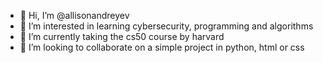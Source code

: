 - 👋 Hi, I’m @allisonandreyev
- 👀 I’m interested in learning cybersecurity, programming and algorithms
- 🌱 I’m currently taking the cs50 course by harvard
- 💞️ I’m looking to collaborate on a simple project in python, html or css
<!---
allisonandreyev/allisonandreyev is a ✨ special ✨ repository because its `README.md` (this file) appears on your GitHub profile.
You can click the Preview link to take a look at your changes.
--->
